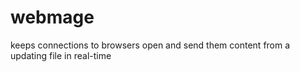 # webmage
keeps connections to browsers open and send them content from a updating file in real-time
